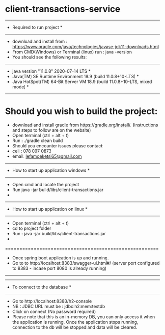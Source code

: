 # client-transactions-service
***************************
* Required to run project *
***************************
- download and install from : https://www.oracle.com/java/technologies/javase-jdk11-downloads.html
- From CMD(Windows) or Terminal (linux) run : java -version
 - You should see the following results:
*********************************************************************************
*    java version "11.0.8" 2020-07-14 LTS                                       *
*    Java(TM) SE Runtime Environment 18.9 (build 11.0.8+10-LTS)                 *
*    Java HotSpot(TM) 64-Bit Server VM 18.9 (build 11.0.8+10-LTS, mixed mode)   *
*********************************************************************************
Should you wish to build the project: 
====================================

- download and install gradle from https://gradle.org/install/. (Instructions and steps to follow are on the website)
- Open terminal (ctrl + alt + t)
- Run : ./gradle clean build 
- Should you encounter issues please contact:
- cell : 078 097 0873
- email: lefamoeketsi65@gmail.com

***************************************
* How to start up application windows * 
***************************************

- Open cmd and locate the project
- Run java -jar build/libs/client-transactions.jar 
- 
****************************************
* How to start up application on linux *
****************************************

- Open terminal (ctrl + alt + t)
- cd to project folder
- Run : java -jar build/libs/client-transactions.jar 
- 
======================================================

- Once spring boot application is up and running.
- Go to to http://localhost:8383/swagger-ui.html#/ (server port configured to 8383 - incase port 8080 is already running)

----------------------------------------------------------------------------------------------------------------------------
******************************
* To connect to the database *
******************************
- Go to http://localhost:8383/h2-console
- NB : JDBC URL must be : jdbc:h2:mem:testdb
- Click on connect (No password required)
- Please note that this is an in-memory DB, you can only access it when the application is running. Once the application stops running, connection to the db will  be stopped and data will be cleared.
